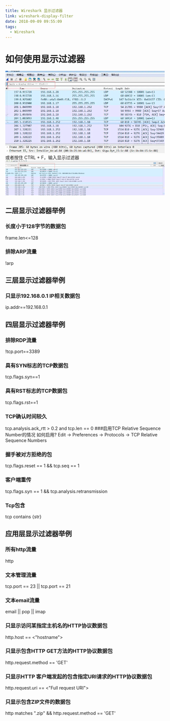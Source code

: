 ```yaml
---
title: Wireshark 显示过滤器
link: wireshark-display-filter
date: 2018-09-09 09:55:09
tags:
  - Wireshark
---
```


# 如何使用显示过滤器

![wireshark-display-filter1](Images/wireshark-display-filter1.png)
或者按住 CTRL + F，输入显示过滤器
![wireshark-display-filter2](Images/wireshark-display-filter2.png)

## 二层显示过滤器举例

### 长度小于128字节的数据包

frame.len<=128

### 排除ARP流量

!arp

## 三层显示过滤器举例

### 只显示192.168.0.1 IP相关数据包

ip.addr==192.168.0.1

## 四层显示过滤器举例

### 排除RDP流量

!tcp.port==3389

### 具有SYN标志的TCP数据包

tcp.flags.syn==1

### 具有RST标志的TCP数据包

tcp.flags.rst==1

### TCP确认时间较久

tcp.analysis.ack_rtt > 0.2 and tcp.len == 0
###启用TCP Relative Sequence Number的情况
如何启用?
Edit -> Preferences -> Protocols -> TCP Relative Sequence Numbers

### 握手被对方拒绝的包

tcp.flags.reset == 1 && tcp.seq == 1

### 客户端重传

tcp.flags.syn == 1 && tcp.analysis.retransmission

### Tcp包含

tcp contains {str}

## 应用层显示过滤器举例

### 所有http流量

http

### 文本管理流量

tcp.port == 23 || tcp.port == 21

### 文本email流量

email || pop || imap

### 只显示访问某指定主机名的HTTP协议数据包

http.host == <"hostname">

### 只显示包含HTTP GET方法的HTTP协议数据包

http.request.method == 'GET'

### 只显示HTTP 客户端发起的包含指定URI请求的HTTP协议数据包

http.request.uri == <"Full request URI">

### 只显示包含ZIP文件的数据包

http matches "\.zip" && http.request.method == 'GET'
